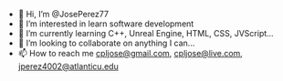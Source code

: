 - 👋 Hi, I’m @JosePerez77
- 👀 I’m interested in learn software development
- 🌱 I’m currently learning C++, Unreal Engine, HTML, CSS, JVScript...
- 💞️ I’m looking to collaborate on anything I can...
- 📫 How to reach me cpljose@gmail.com, cpljose@live.com, jperez4002@atlanticu.edu

<!---
JosePerez77/JosePerez77 is a ✨ special ✨ repository because its `README.md` (this file) appears on your GitHub profile.
You can click the Preview link to take a look at your changes.
--->

